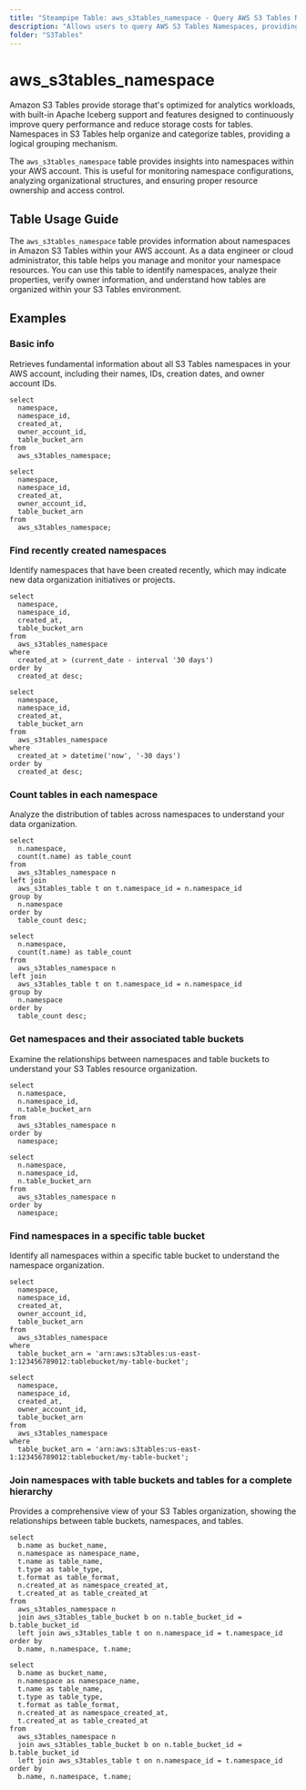```yaml
---
title: "Steampipe Table: aws_s3tables_namespace - Query AWS S3 Tables Namespaces using SQL"
description: "Allows users to query AWS S3 Tables Namespaces, providing information about the configuration, settings, and properties of your S3 namespaces."
folder: "S3Tables"
---
```


# aws_s3tables_namespace

Amazon S3 Tables provide storage that's optimized for analytics workloads, with built-in Apache Iceberg support and features designed to continuously improve query performance and reduce storage costs for tables. Namespaces in S3 Tables help organize and categorize tables, providing a logical grouping mechanism.

The `aws_s3tables_namespace` table provides insights into namespaces within your AWS account. This is useful for monitoring namespace configurations, analyzing organizational structures, and ensuring proper resource ownership and access control.

## Table Usage Guide

The `aws_s3tables_namespace` table provides information about namespaces in Amazon S3 Tables within your AWS account. As a data engineer or cloud administrator, this table helps you manage and monitor your namespace resources. You can use this table to identify namespaces, analyze their properties, verify owner information, and understand how tables are organized within your S3 Tables environment.

## Examples

### Basic info

Retrieves fundamental information about all S3 Tables namespaces in your AWS account, including their names, IDs, creation dates, and owner account IDs.

```sql+postgresql
select
  namespace,
  namespace_id,
  created_at,
  owner_account_id,
  table_bucket_arn
from
  aws_s3tables_namespace;
```

```sql+sqlite
select
  namespace,
  namespace_id,
  created_at,
  owner_account_id,
  table_bucket_arn
from
  aws_s3tables_namespace;
```

### Find recently created namespaces

Identify namespaces that have been created recently, which may indicate new data organization initiatives or projects.

```sql+postgresql
select
  namespace,
  namespace_id,
  created_at,
  table_bucket_arn
from
  aws_s3tables_namespace
where
  created_at > (current_date - interval '30 days')
order by
  created_at desc;
```

```sql+sqlite
select
  namespace,
  namespace_id,
  created_at,
  table_bucket_arn
from
  aws_s3tables_namespace
where
  created_at > datetime('now', '-30 days')
order by
  created_at desc;
```

### Count tables in each namespace

Analyze the distribution of tables across namespaces to understand your data organization.

```sql+postgresql
select
  n.namespace,
  count(t.name) as table_count
from
  aws_s3tables_namespace n
left join
  aws_s3tables_table t on t.namespace_id = n.namespace_id
group by
  n.namespace
order by
  table_count desc;
```

```sql+sqlite
select
  n.namespace,
  count(t.name) as table_count
from
  aws_s3tables_namespace n
left join
  aws_s3tables_table t on t.namespace_id = n.namespace_id
group by
  n.namespace
order by
  table_count desc;
```

### Get namespaces and their associated table buckets

Examine the relationships between namespaces and table buckets to understand your S3 Tables resource organization.

```sql+postgresql
select
  n.namespace,
  n.namespace_id,
  n.table_bucket_arn
from
  aws_s3tables_namespace n
order by
  namespace;
```

```sql+sqlite
select
  n.namespace,
  n.namespace_id,
  n.table_bucket_arn
from
  aws_s3tables_namespace n
order by
  namespace;
```

### Find namespaces in a specific table bucket

Identify all namespaces within a specific table bucket to understand the namespace organization.

```sql+postgresql
select
  namespace,
  namespace_id,
  created_at,
  owner_account_id,
  table_bucket_arn
from
  aws_s3tables_namespace
where
  table_bucket_arn = 'arn:aws:s3tables:us-east-1:123456789012:tablebucket/my-table-bucket';
```

```sql+sqlite
select
  namespace,
  namespace_id,
  created_at,
  owner_account_id,
  table_bucket_arn
from
  aws_s3tables_namespace
where
  table_bucket_arn = 'arn:aws:s3tables:us-east-1:123456789012:tablebucket/my-table-bucket';
```

### Join namespaces with table buckets and tables for a complete hierarchy

Provides a comprehensive view of your S3 Tables organization, showing the relationships between table buckets, namespaces, and tables.

```sql+postgresql
select
  b.name as bucket_name,
  n.namespace as namespace_name,
  t.name as table_name,
  t.type as table_type,
  t.format as table_format,
  n.created_at as namespace_created_at,
  t.created_at as table_created_at
from
  aws_s3tables_namespace n
  join aws_s3tables_table_bucket b on n.table_bucket_id = b.table_bucket_id
  left join aws_s3tables_table t on n.namespace_id = t.namespace_id
order by
  b.name, n.namespace, t.name;
```

```sql+sqlite
select
  b.name as bucket_name,
  n.namespace as namespace_name,
  t.name as table_name,
  t.type as table_type,
  t.format as table_format,
  n.created_at as namespace_created_at,
  t.created_at as table_created_at
from
  aws_s3tables_namespace n
  join aws_s3tables_table_bucket b on n.table_bucket_id = b.table_bucket_id
  left join aws_s3tables_table t on n.namespace_id = t.namespace_id
order by
  b.name, n.namespace, t.name;
```
